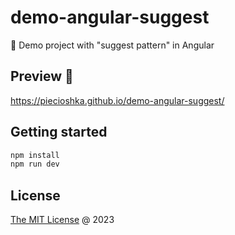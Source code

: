 # demo-angular-suggest

🚁 Demo project with "suggest pattern" in Angular

## Preview 🎉

<https://piecioshka.github.io/demo-angular-suggest/>

## Getting started

```bash
npm install
npm run dev
```

## License

[The MIT License](http://piecioshka.mit-license.org) @ 2023
